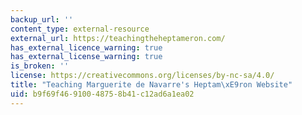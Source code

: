 ```yaml
---
backup_url: ''
content_type: external-resource
external_url: https://teachingtheheptameron.com/
has_external_licence_warning: true
has_external_license_warning: true
is_broken: ''
license: https://creativecommons.org/licenses/by-nc-sa/4.0/
title: "Teaching Marguerite de Navarre's Heptam\xE9ron Website"
uid: b9f69f46-9100-4875-8b41-c12ad6a1ea02
---
```

